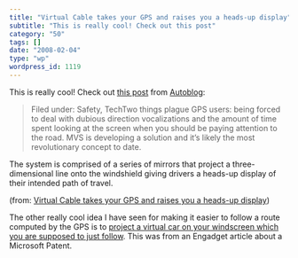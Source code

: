 ```yaml
---
title: "Virtual Cable takes your GPS and raises you a heads-up display"
subtitle: "This is really cool! Check out this post"
category: "50"
tags: []
date: "2008-02-04"
type: "wp"
wordpress_id: 1119
---
```

This is really cool! Check out [this post](http://feeds.autoblog.com/~r/weblogsinc/autoblog/~3/202445315/) from [Autoblog](http://www.autoblog.com):
> Filed under: Safety, TechTwo things plague GPS users: being forced to deal with dubious direction vocalizations and the amount of time spent looking at the screen when you should be paying attention to the road. MVS is developing a solution and it’s likely the most revolutionary concept to date.

The system is comprised of a series of mirrors that project a three-dimensional line onto the windshield giving drivers a heads-up display of their intended path of travel.

(from: [Virtual Cable takes your GPS and raises you a heads-up display](http://feeds.autoblog.com/~r/weblogsinc/autoblog/~3/202445315/))

The other really cool idea I have seen for making it easier to follow a route computed by the GPS is to [project a virtual car on your windscreen which you are supposed to just follow](http://www.engadget.com/2005/08/19/microsoft-files-patent-for-phantom-car/). This was from an Engadget article about a Microsoft Patent.